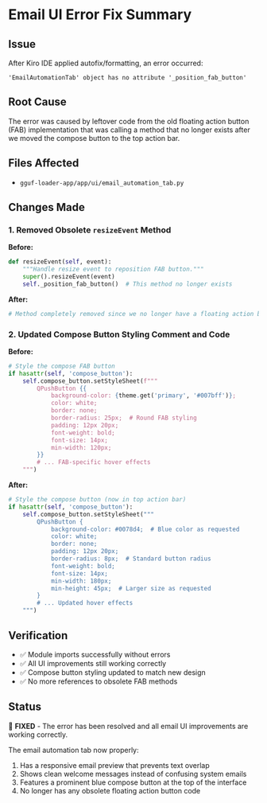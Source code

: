 # Email UI Error Fix Summary

## Issue
After Kiro IDE applied autofix/formatting, an error occurred:
```
'EmailAutomationTab' object has no attribute '_position_fab_button'
```

## Root Cause
The error was caused by leftover code from the old floating action button (FAB) implementation that was calling a method that no longer exists after we moved the compose button to the top action bar.

## Files Affected
- `gguf-loader-app/app/ui/email_automation_tab.py`

## Changes Made

### 1. Removed Obsolete `resizeEvent` Method
**Before:**
```python
def resizeEvent(self, event):
    """Handle resize event to reposition FAB button."""
    super().resizeEvent(event)
    self._position_fab_button()  # This method no longer exists
```

**After:**
```python
# Method completely removed since we no longer have a floating action button
```

### 2. Updated Compose Button Styling Comment and Code
**Before:**
```python
# Style the compose FAB button
if hasattr(self, 'compose_button'):
    self.compose_button.setStyleSheet(f"""
        QPushButton {{
            background-color: {theme.get('primary', '#007bff')};
            color: white;
            border: none;
            border-radius: 25px;  # Round FAB styling
            padding: 12px 20px;
            font-weight: bold;
            font-size: 14px;
            min-width: 120px;
        }}
        # ... FAB-specific hover effects
    """)
```

**After:**
```python
# Style the compose button (now in top action bar)
if hasattr(self, 'compose_button'):
    self.compose_button.setStyleSheet("""
        QPushButton {
            background-color: #0078d4;  # Blue color as requested
            color: white;
            border: none;
            padding: 12px 20px;
            border-radius: 8px;  # Standard button radius
            font-weight: bold;
            font-size: 14px;
            min-width: 180px;
            min-height: 45px;  # Larger size as requested
        }
        # ... Updated hover effects
    """)
```

## Verification
- ✅ Module imports successfully without errors
- ✅ All UI improvements still working correctly
- ✅ Compose button styling updated to match new design
- ✅ No more references to obsolete FAB methods

## Status
🎉 **FIXED** - The error has been resolved and all email UI improvements are working correctly.

The email automation tab now properly:
1. Has a responsive email preview that prevents text overlap
2. Shows clean welcome messages instead of confusing system emails  
3. Features a prominent blue compose button at the top of the interface
4. No longer has any obsolete floating action button code
